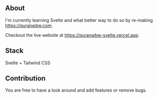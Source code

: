 ## About
I'm currently learning Svelte and what better way to do so by re-making https://quranwbw.com.

Checkout the live website at https://quranwbw-svelte.vercel.app.

## Stack
Svelte + Tailwind CSS

## Contribution
You are free to have a look around and add features or remove bugs.
